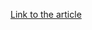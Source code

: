 [Link to the article](https://www.paloaltonetworks.com/blog/security-operations/through-the-cortex-xdr-lens-uncovering-a-new-activity-group-targeting-governments-in-the-middle-east-and-africa/#post-296259-_t9yewnvksov5)
